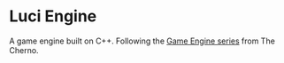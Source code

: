 # Luci Engine
A game engine built on C++.
Following the [Game Engine series](https://www.youtube.com/playlist?list=PLlrATfBNZ98dC-V-N3m0Go4deliWHPFwT) from The Cherno.
